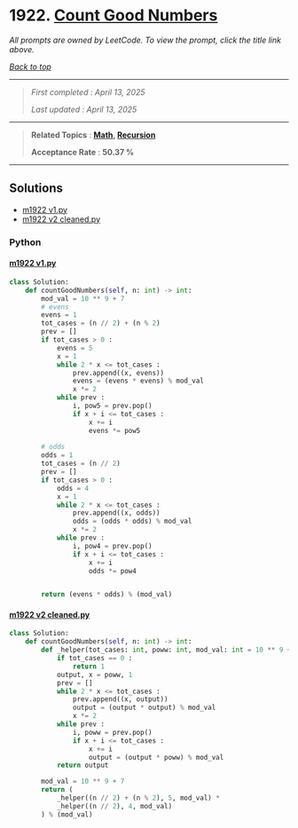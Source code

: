 # 1922. [Count Good Numbers](<https://leetcode.com/problems/count-good-numbers>)

*All prompts are owned by LeetCode. To view the prompt, click the title link above.*

*[Back to top](<../README.md>)*

------

> *First completed : April 13, 2025*
>
> *Last updated : April 13, 2025*

------

> **Related Topics** : **[Math](<by_topic/Math.md>), [Recursion](<by_topic/Recursion.md>)**
>
> **Acceptance Rate** : **50.37 %**

------

## Solutions

- [m1922 v1.py](<../my-submissions/m1922 v1.py>)
- [m1922 v2 cleaned.py](<../my-submissions/m1922 v2 cleaned.py>)
### Python
#### [m1922 v1.py](<../my-submissions/m1922 v1.py>)
```Python
class Solution:
    def countGoodNumbers(self, n: int) -> int:
        mod_val = 10 ** 9 + 7
        # evens
        evens = 1
        tot_cases = (n // 2) + (n % 2)
        prev = []
        if tot_cases > 0 :
            evens = 5
            x = 1
            while 2 * x <= tot_cases :
                prev.append((x, evens))
                evens = (evens * evens) % mod_val
                x *= 2
            while prev :
                i, pow5 = prev.pop()
                if x + i <= tot_cases :
                    x += i
                    evens *= pow5
        
        # odds
        odds = 1
        tot_cases = (n // 2)
        prev = []
        if tot_cases > 0 :
            odds = 4
            x = 1
            while 2 * x <= tot_cases :
                prev.append((x, odds))
                odds = (odds * odds) % mod_val
                x *= 2
            while prev :
                i, pow4 = prev.pop()
                if x + i <= tot_cases :
                    x += i
                    odds *= pow4


        return (evens * odds) % (mod_val)
```

#### [m1922 v2 cleaned.py](<../my-submissions/m1922 v2 cleaned.py>)
```Python
class Solution:
    def countGoodNumbers(self, n: int) -> int:
        def _helper(tot_cases: int, poww: int, mod_val: int = 10 ** 9 + 7) :
            if tot_cases == 0 :
                return 1
            output, x = poww, 1
            prev = []
            while 2 * x <= tot_cases :
                prev.append((x, output))
                output = (output * output) % mod_val
                x *= 2
            while prev :
                i, poww = prev.pop()
                if x + i <= tot_cases :
                    x += i
                    output = (output * poww) % mod_val
            return output

        mod_val = 10 ** 9 + 7
        return (
            _helper((n // 2) + (n % 2), 5, mod_val) * 
            _helper((n // 2), 4, mod_val)
        ) % (mod_val)
```


